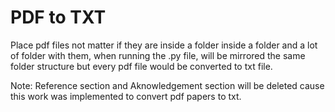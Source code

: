 # PDF to TXT
Place pdf files not matter if they are inside a folder inside a folder and a lot of folder with them, when running the .py file, will be mirrored the same folder structure but every pdf file would be converted to txt file.

Note: Reference section and Aknowledgement section will be deleted cause this work was implemented to convert pdf papers to txt. 